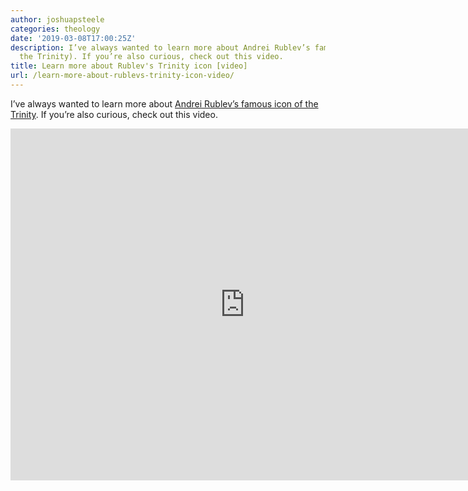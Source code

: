 ```yaml
---
author: joshuapsteele
categories: theology
date: '2019-03-08T17:00:25Z'
description: I’ve always wanted to learn more about Andrei Rublev’s famous icon of
  the Trinity). If you’re also curious, check out this video.
title: Learn more about Rublev's Trinity icon [video]
url: /learn-more-about-rublevs-trinity-icon-video/
---
```


I’ve always wanted to learn more about [Andrei Rublev’s famous icon of the Trinity](https://en.wikipedia.org/wiki/Trinity_(Andrei_Rublev)). If you’re also curious, check out this video.

<iframe allow="accelerometer; autoplay; clipboard-write; encrypted-media; gyroscope; picture-in-picture" allowfullscreen="" frameborder="0" height="563" loading="lazy" src="https://www.youtube.com/embed/1hEBSu4Xh1w?feature=oembed" title="The icon of Trinity-Andrei Roublev Episode 1" width="750"></iframe>